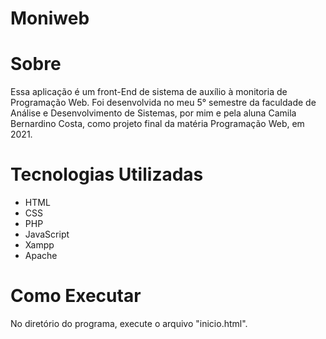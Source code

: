# Moniweb


# Sobre
Essa aplicação é um front-End de sistema de auxílio à monitoria de Programação Web. Foi desenvolvida no meu 5° semestre da faculdade de Análise e Desenvolvimento de Sistemas, por mim e pela aluna Camila Bernardino Costa, como projeto final da matéria Programação Web, em 2021.

# Tecnologias Utilizadas
* HTML
* CSS
* PHP
* JavaScript
* Xampp
* Apache

# Como Executar
No diretório do programa, execute o arquivo "inicio.html".


